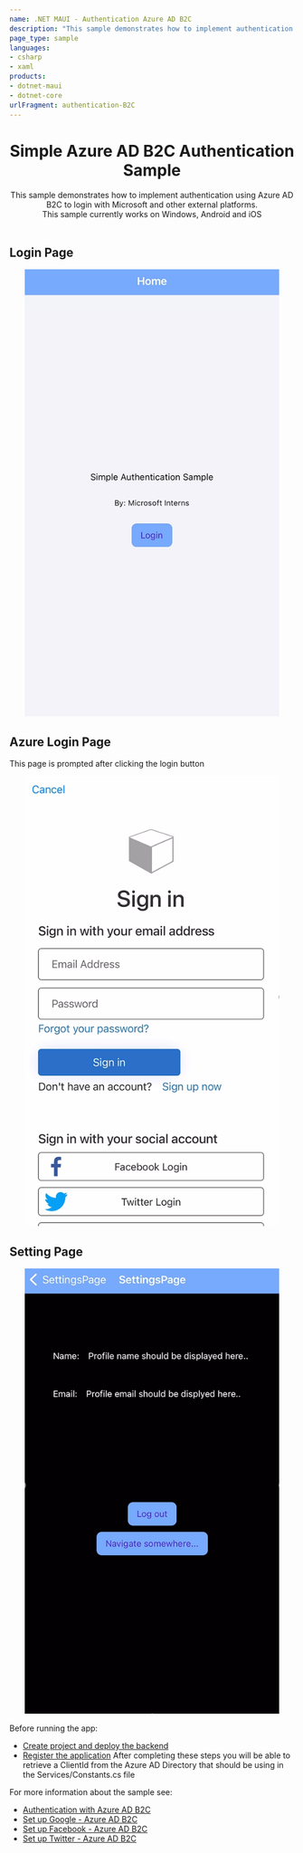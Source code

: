 ```yaml
---
name: .NET MAUI - Authentication Azure AD B2C
description: "This sample demonstrates how to implement authentication using Azure AD B2C (using external platforms)"
page_type: sample
languages:
- csharp
- xaml
products:
- dotnet-maui
- dotnet-core
urlFragment: authentication-B2C
---
```

<h1 align="center">Simple Azure AD B2C Authentication Sample</h1>

<div align="center">
This sample demonstrates how to implement authentication using Azure AD B2C to login with Microsoft and other external platforms. </br>
This sample currently works on Windows, Android and iOS </br></br>
</div>

## Login Page
<p align="center">
    <img width="450" src=./Screenshots/login.png>
</p>

## Azure Login Page
This page is prompted after clicking the login button
<p align="center">
    <img width="450" src=./Screenshots/login2.png>
</p>

## Setting Page
<p align="center">
    <img width="450" src=./Screenshots/settingsPage.png>
</p>

Before running the app:
- [Create project and deploy the backend](https://docs.microsoft.com/en-us/azure/developer/mobile-apps/azure-mobile-apps/quickstarts/maui/#deploy-the-backend-to-azure)
- [Register the application](https://docs.microsoft.com/en-us/azure/developer/mobile-apps/azure-mobile-apps/quickstarts/maui/#deploy-the-backend-to-azure)
After completing these steps you will be able to retrieve a ClientId from the Azure AD Directory that should be using in the Services/Constants.cs file


For more information about the sample see:
- [Authentication with Azure AD B2C](https://www.youtube.com/watch?v=sTPWF2O456U)
- [Set up Google - Azure AD B2C](https://docs.microsoft.com/en-us/azure/active-directory-b2c/identity-provider-github?WT.mc_id=Portal-Microsoft_AAD_B2CAdmin&pivots=b2c-user-flow)
- [Set up Facebook - Azure AD B2C](https://docs.microsoft.com/en-us/azure/active-directory-b2c/identity-provider-facebook?WT.mc_id=Portal-Microsoft_AAD_B2CAdmin&pivots=b2c-user-flow)
- [Set up Twitter - Azure AD B2C](https://docs.microsoft.com/en-us/azure/app-service/configure-authentication-provider-twitter)
